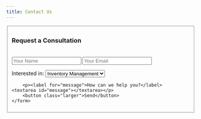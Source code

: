 ```yaml
---
title: Contact Us
---
```


<fieldset id="consultation">
	<form accept-charset="UTF-8" action="https://formkeep.com/f/0387033d1109" method="POST">
  <input type="hidden" name="utf8" value="✓">
		<h3>Request a Consultation</h3>
    <br>
    <input type="text" name="name" placeholder="Your Name">
		<input type="email" name="email" placeholder="Your Email">
    <p><label for="service">Interested in:</label>
      <select name="service">
        <option value="inventory">Inventory Management</option>
        <option value="acquisition/liquidation">Acquisition/Sales</option>
        <option value="moving">Moving Services</option>
        <option value="disaster">Disaster Relief</option>
        <option value="appraisals">Appraisals</option>
        <option value="other">Other</option>
    </select></p>

		<p><label for="message">How can we help you?</label>
    <textarea id="message"></textarea></p>
		<button class="larger">Send</button>
	</form>
</fieldset>

